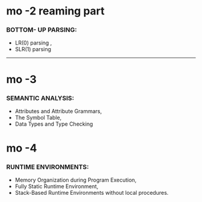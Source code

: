 # mo -2 reaming part 
### BOTTOM- UP PARSING:
*  LR(0) parsing ,
*  SLR(1) parsing

---
# mo -3 
### SEMANTIC ANALYSIS:
* Attributes and Attribute Grammars,
*  The Symbol Table,
*  Data Types and Type Checking


# mo -4 
### RUNTIME ENVIRONMENTS: 
* Memory Organization during Program Execution, 
* Fully Static Runtime Environment, 
* Stack-Based Runtime Environments without local procedures.